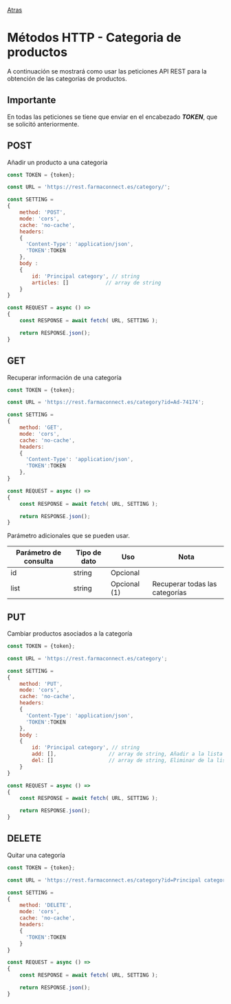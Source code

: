 [Atras](/README.md) 

# Métodos HTTP - Categoria de productos
A continuación se mostrará como usar las peticiones API REST para la obtención de las categorías de productos.

## Importante
En todas las peticiones se tiene que enviar en el encabezado ***TOKEN***, que se solicitó anteriormente.

## POST
Añadir un producto a una categoria

```javascript
const TOKEN = {token};

const URL = 'https://rest.farmaconnect.es/category/';

const SETTING =
{
    method: 'POST', 
    mode: 'cors', 
    cache: 'no-cache',
    headers: 
    {
      'Content-Type': 'application/json',
      'TOKEN':TOKEN
    }, 
    body : 
    {
        id: 'Principal category', // string
        articles: []            // array de string
    }
}

const REQUEST = async () =>
{
    const RESPONSE = await fetch( URL, SETTING );

    return RESPONSE.json();
}
```
## GET
Recuperar información de una categoría

```javascript
const TOKEN = {token};

const URL = 'https://rest.farmaconnect.es/category?id=Ad-74174';

const SETTING =
{
    method: 'GET', 
    mode: 'cors', 
    cache: 'no-cache',
    headers: 
    {
      'Content-Type': 'application/json',
      'TOKEN':TOKEN
    }, 
}

const REQUEST = async () =>
{
    const RESPONSE = await fetch( URL, SETTING );

    return RESPONSE.json();
}

```

Parámetro adicionales que se pueden usar.

Parámetro de consulta       | Tipo de dato              |  Uso                    | Nota    |
------------------------    | ------------------------  |------------------------ |------------------------         |
id                          | string                    | Opcional             |  |
list                         | string                    | Opcional (1)           |  Recuperar todas las categorías |

## PUT
Cambiar productos asociados a la categoría
```javascript
const TOKEN = {token};

const URL = 'https://rest.farmaconnect.es/category';

const SETTING =
{
    method: 'PUT', 
    mode: 'cors', 
    cache: 'no-cache',
    headers: 
    {
      'Content-Type': 'application/json',
      'TOKEN':TOKEN
    }, 
    body : 
    {
        id: 'Principal category', // string
        add: [],                 // array de string, Añadir a la lista actual
        del: []                  // array de string, Eliminar de la lista actual
    }
}

const REQUEST = async () =>
{
    const RESPONSE = await fetch( URL, SETTING );

    return RESPONSE.json();
}
```
## DELETE 
Quitar una categoría
```javascript
const TOKEN = {token};

const URL = 'https://rest.farmaconnect.es/category?id=Principal category';

const SETTING =
{
    method: 'DELETE', 
    mode: 'cors', 
    cache: 'no-cache',
    headers: 
    {
      'TOKEN':TOKEN
    }
}

const REQUEST = async () =>
{
    const RESPONSE = await fetch( URL, SETTING );

    return RESPONSE.json();
}
```